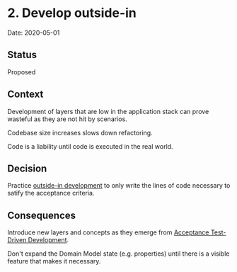 # 2. Develop outside-in

Date: 2020-05-01

## Status

Proposed

## Context

Development of layers that are low in the application stack can prove wasteful as they are not hit by scenarios.

Codebase size increases slows down refactoring.

Code is a liability until code is executed in the real world.

## Decision

Practice [outside-in development] to only write the lines of code necessary to satify the acceptance criteria.

## Consequences

Introduce new layers and concepts as they emerge from [Acceptance Test-Driven Development].

Don't expand the Domain Model state (e.g. properties) until there is a visible feature that makes it necessary.

[Acceptance Test-Driven Development]: https://en.wikipedia.org/wiki/Acceptance_test%E2%80%93driven_development
[Outside-in development]: https://www.informit.com/articles/article.aspx?p=1930038&seqNum=3
